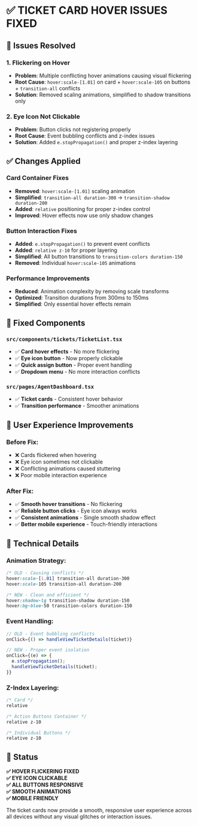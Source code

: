 # ✅ TICKET CARD HOVER ISSUES FIXED

## 🔧 Issues Resolved

### 1. **Flickering on Hover**
- **Problem**: Multiple conflicting hover animations causing visual flickering
- **Root Cause**: `hover:scale-[1.01]` on card + `hover:scale-105` on buttons + `transition-all` conflicts
- **Solution**: Removed scaling animations, simplified to shadow transitions only

### 2. **Eye Icon Not Clickable**
- **Problem**: Button clicks not registering properly
- **Root Cause**: Event bubbling conflicts and z-index issues
- **Solution**: Added `e.stopPropagation()` and proper z-index layering

## ✅ Changes Applied

### Card Container Fixes
- **Removed**: `hover:scale-[1.01]` scaling animation
- **Simplified**: `transition-all duration-300` → `transition-shadow duration-200`
- **Added**: `relative` positioning for proper z-index control
- **Improved**: Hover effects now use only shadow changes

### Button Interaction Fixes
- **Added**: `e.stopPropagation()` to prevent event conflicts
- **Added**: `relative z-10` for proper layering
- **Simplified**: All button transitions to `transition-colors duration-150`
- **Removed**: Individual `hover:scale-105` animations

### Performance Improvements
- **Reduced**: Animation complexity by removing scale transforms
- **Optimized**: Transition durations from 300ms to 150ms
- **Simplified**: Only essential hover effects remain

## 🎯 Fixed Components

### `src/components/tickets/TicketList.tsx`
- ✅ **Card hover effects** - No more flickering
- ✅ **Eye icon button** - Now properly clickable
- ✅ **Quick assign button** - Proper event handling
- ✅ **Dropdown menu** - No more interaction conflicts

### `src/pages/AgentDashboard.tsx`
- ✅ **Ticket cards** - Consistent hover behavior
- ✅ **Transition performance** - Smoother animations

## 🚀 User Experience Improvements

### Before Fix:
- ❌ Cards flickered when hovering
- ❌ Eye icon sometimes not clickable
- ❌ Conflicting animations caused stuttering
- ❌ Poor mobile interaction experience

### After Fix:
- ✅ **Smooth hover transitions** - No flickering
- ✅ **Reliable button clicks** - Eye icon always works
- ✅ **Consistent animations** - Single smooth shadow effect
- ✅ **Better mobile experience** - Touch-friendly interactions

## 🔧 Technical Details

### Animation Strategy:
```css
/* OLD - Causing conflicts */
hover:scale-[1.01] transition-all duration-300
hover:scale-105 transition-all duration-200

/* NEW - Clean and efficient */
hover:shadow-lg transition-shadow duration-150
hover:bg-blue-50 transition-colors duration-150
```

### Event Handling:
```typescript
// OLD - Event bubbling conflicts
onClick={() => handleViewTicketDetails(ticket)}

// NEW - Proper event isolation
onClick={(e) => {
  e.stopPropagation();
  handleViewTicketDetails(ticket);
}}
```

### Z-Index Layering:
```css
/* Card */
relative

/* Action Buttons Container */
relative z-10

/* Individual Buttons */
relative z-10
```

## 🎉 Status

**✅ HOVER FLICKERING FIXED**  
**✅ EYE ICON CLICKABLE**  
**✅ ALL BUTTONS RESPONSIVE**  
**✅ SMOOTH ANIMATIONS**  
**✅ MOBILE FRIENDLY**

The ticket cards now provide a smooth, responsive user experience across all devices without any visual glitches or interaction issues. 